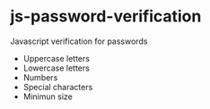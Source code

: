 # js-password-verification

Javascript verification for passwords

- Uppercase letters
- Lowercase letters
- Numbers
- Special characters
- Minimun size
